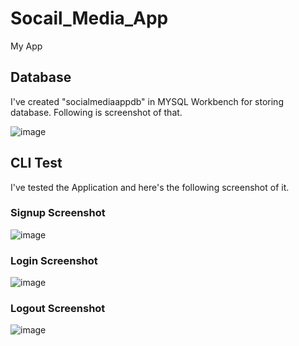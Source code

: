 # Socail_Media_App
My App 

## Database 
I've created "socialmediaappdb" in MYSQL Workbench for storing database. 
Following is screenshot of that. 

![image](https://user-images.githubusercontent.com/34413515/236621913-23163d7b-dce8-4344-873e-72eb4b3f15d8.png)


## CLI Test 
I've tested the Application and here's the following screenshot of it. 
### Signup Screenshot
![image](https://user-images.githubusercontent.com/34413515/236622085-c01b93ec-d525-4fc7-8ab1-2cfe950db0a8.png)

### Login Screenshot 
![image](https://user-images.githubusercontent.com/34413515/236622158-2842302e-02c9-47bc-9551-6f13ca29e7a0.png)

### Logout Screenshot
![image](https://user-images.githubusercontent.com/34413515/236622194-84529ee5-2f76-458a-b618-b806f1330911.png)



